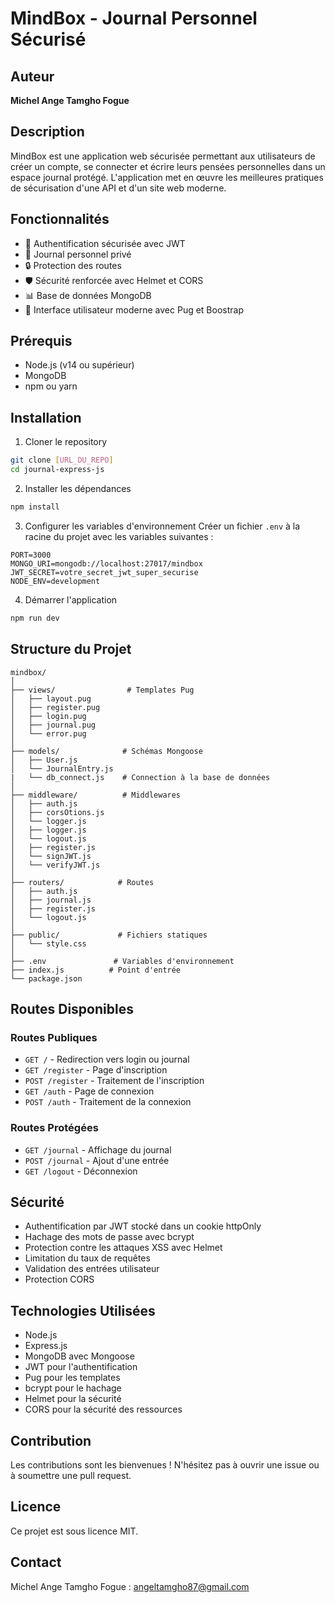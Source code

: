 # MindBox - Journal Personnel Sécurisé

## Auteur

**Michel Ange Tamgho Fogue**

## Description

MindBox est une application web sécurisée permettant aux utilisateurs de créer un compte, se connecter et écrire leurs pensées personnelles dans un espace journal protégé. L'application met en œuvre les meilleures pratiques de sécurisation d'une API et d'un site web moderne.

## Fonctionnalités

- 🔐 Authentification sécurisée avec JWT
- 📝 Journal personnel privé
- 🔒 Protection des routes
- 🛡️ Sécurité renforcée avec Helmet et CORS
- 📊 Base de données MongoDB
- 🎨 Interface utilisateur moderne avec Pug et Boostrap

## Prérequis

- Node.js (v14 ou supérieur)
- MongoDB
- npm ou yarn

## Installation

1. Cloner le repository

```bash
git clone [URL_DU_REPO]
cd journal-express-js
```

2. Installer les dépendances

```bash
npm install
```

3. Configurer les variables d'environnement
   Créer un fichier `.env` à la racine du projet avec les variables suivantes :

```env
PORT=3000
MONGO_URI=mongodb://localhost:27017/mindbox
JWT_SECRET=votre_secret_jwt_super_securise
NODE_ENV=development
```

4. Démarrer l'application

```bash
npm run dev
```

## Structure du Projet

```
mindbox/
│
├── views/                # Templates Pug
│   ├── layout.pug
│   ├── register.pug
│   ├── login.pug
│   ├── journal.pug
│   └── error.pug
│
├── models/              # Schémas Mongoose
│   ├── User.js
│   └── JournalEntry.js
|   └── db_connect.js    # Connection à la base de données
│
├── middleware/          # Middlewares
│   ├── auth.js
│   ├── corsOtions.js
│   └── logger.js
│   ├── logger.js
│   └── logout.js
│   ├── register.js
│   └── signJWT.js
│   └── verifyJWT.js
│
├── routers/            # Routes
│   ├── auth.js
│   ├── journal.js
│   ├── register.js
│   └── logout.js
│
├── public/             # Fichiers statiques
│   └── style.css
│
├── .env               # Variables d'environnement
├── index.js          # Point d'entrée
└── package.json
```

## Routes Disponibles

### Routes Publiques

- `GET /` - Redirection vers login ou journal
- `GET /register` - Page d'inscription
- `POST /register` - Traitement de l'inscription
- `GET /auth` - Page de connexion
- `POST /auth` - Traitement de la connexion

### Routes Protégées

- `GET /journal` - Affichage du journal
- `POST /journal` - Ajout d'une entrée
- `GET /logout` - Déconnexion

## Sécurité

- Authentification par JWT stocké dans un cookie httpOnly
- Hachage des mots de passe avec bcrypt
- Protection contre les attaques XSS avec Helmet
- Limitation du taux de requêtes
- Validation des entrées utilisateur
- Protection CORS

## Technologies Utilisées

- Node.js
- Express.js
- MongoDB avec Mongoose
- JWT pour l'authentification
- Pug pour les templates
- bcrypt pour le hachage
- Helmet pour la sécurité
- CORS pour la sécurité des ressources

## Contribution

Les contributions sont les bienvenues ! N'hésitez pas à ouvrir une issue ou à soumettre une pull request.

## Licence

Ce projet est sous licence MIT.

## Contact

Michel Ange Tamgho Fogue : angeltamgho87@gmail.com

